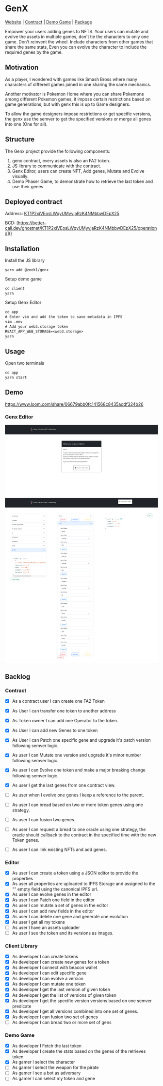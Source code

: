 # GenX


[Website](https://genx.gordian.dev/) | [Contract](https://better-call.dev/ghostnet/KT1P2xiVEosLWqyUMyvjaRzK4NMbbwDEpX25) | [Demo Game](https://genx-game.gordian.dev/) | [Package](https://www.npmjs.com/package/@zoek/genx)


Empower your users adding genes to NFTS. 
Your users can mutate and evolve the assets in 
multiple games, don't tie the characters to only 
one game. Don't reinvent the wheel. Include
characters from other games that share the same stats,
Even you can evolve the character to include the required
genes by the game.

## Motivation

As a player, I wondered with games like Smash Bross where
many characters of different games joined in one sharing
the same mechanics.

Another motivator is Pokemon Home where you can share 
Pokemons among different Pokemon games, it impose certain
restrictions based on game generations, but with genx this is up to
Game designers.

To allow the game designers impose restrictions or 
get specific versions, the genx use the semver
to get the specified versions or merge all genes into one
(One for all).


## Structure
The Genx project provide the following components:
1. genx contract, every assets is also an FA2 token.
2. JS library to communicate with the contract.
3. Genx Editor, users can create NFT, Add genes, Mutate and Evolve visually.
4. Demo Phaser Game, to demonstrate how to retrieve the last token and use their genes.

## Deployed contract

Address: [KT1P2xiVEosLWqyUMyvjaRzK4NMbbwDEpX25](https://ghostnet.tzkt.io/KT1P2xiVEosLWqyUMyvjaRzK4NMbbwDEpX25)

BCD: [https://better-call.dev/ghostnet/KT1P2xiVEosLWqyUMyvjaRzK4NMbbwDEpX25/operations]()

## Installation

Install the JS library

```
yarn add @zoek1/genx
```

Setup demo game

```
cd client
yarn
```

Setup Genx Editor
```
cd app
# Enter vim and add the token to save metadata in IPFS
vim .env
# Add your web3.storage token
REACT_APP_WEB_STORAGE=<web3.storage>
yarn
```

## Usage
Open two terminals

```
cd app
yarn start
```

## Demo
https://www.loom.com/share/06679abb0fc141568c8435addf324b26

### Genx Editor
![](screenshots/login.png)
![](screenshots/editor.png)

## Backlog

### Contract
- [X] As a contract user I can create one FA2 Token
- [X] As User I can transfer one token to another address
- [X] As Token owner I can add one Operator to the token.
- [X] As User I can add new Genes to one token
- [X] As User I can Patch one specific gene and upgrade it's patch version following semver logic.
- [X] As user I can Mutate one version and upgrade it's minor number following semver logic.
- [X] As user I can Evolve one token and make a major breaking change following semver logic.
- [X] As user I get the last genes from one contract view.
- [ ] As user when I evolve one genes I keep  a reference to the parent.
- [ ] As user I can bread based on two or more token genes using one strategy.
- [ ] As user I can fusion two genes.
- [ ] As user I can request a bread to one oracle using one strategy, the oracle should callback to the contract in the specified time with the new Token genes.
- [ ] As user I can link existing NFTs and add genes.


### Editor
- [X] As user I can create a token using a JSON editor to provide the properties
- [X] As user all properties are uploaded to IPFS Storage and assigned to the "" empty field using the canonical IPFS url.
- [X] As user I can evolve genes in the editor
- [X] As user I can Patch one field in the editor
- [X] As user I can mutate a set of genes in the editor
- [X] As user I can add new fields in the editor
- [X] As user I can delete one gene and generate one evolution
- [X] As user I get all my tokens 
- [ ] As user I have an assets uploader
- [ ] As user I see the token and its versions as images.

### Client Library
- [X] As developer I can create tokens
- [X] As developer I can create new genes for a token
- [X] As developer I connect with beacon wallet
- [X] As developer I can edit specific gene
- [X] As developer I can evolve a version
- [X] As developer I can mutate one token
- [X] As developer I get the last version of given token
- [X] As developer I get the list of versions of given token
- [X] As developer I get the specific version versions based on one  semver predicate
- [X] As developer I get all versions combined into one set of genes.
- [X] As developer I can fusion two set of genes
- [ ] As developer I can bread two or more set of gens

### Demo Game
- [X] As developer I Fetch the last token
- [X] As developer I create the stats based on the genes of the retrieves token
- [X] As gamer I select the character
- [ ] As gamer I select the weapon for the pirate
- [ ] As gamer I see a bot as adversary
- [ ] As gamer I can select my token and gene
